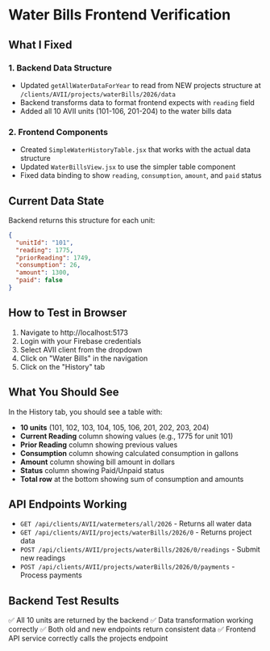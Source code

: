 # Water Bills Frontend Verification

## What I Fixed

### 1. Backend Data Structure
- Updated `getAllWaterDataForYear` to read from NEW projects structure at `/clients/AVII/projects/waterBills/2026/data`
- Backend transforms data to format frontend expects with `reading` field
- Added all 10 AVII units (101-106, 201-204) to the water bills data

### 2. Frontend Components
- Created `SimpleWaterHistoryTable.jsx` that works with the actual data structure
- Updated `WaterBillsView.jsx` to use the simpler table component
- Fixed data binding to show `reading`, `consumption`, `amount`, and `paid` status

## Current Data State

Backend returns this structure for each unit:
```json
{
  "unitId": "101",
  "reading": 1775,
  "priorReading": 1749,
  "consumption": 26,
  "amount": 1300,
  "paid": false
}
```

## How to Test in Browser

1. Navigate to http://localhost:5173
2. Login with your Firebase credentials
3. Select AVII client from the dropdown
4. Click on "Water Bills" in the navigation
5. Click on the "History" tab

## What You Should See

In the History tab, you should see a table with:
- **10 units** (101, 102, 103, 104, 105, 106, 201, 202, 203, 204)
- **Current Reading** column showing values (e.g., 1775 for unit 101)
- **Prior Reading** column showing previous values
- **Consumption** column showing calculated consumption in gallons
- **Amount** column showing bill amount in dollars
- **Status** column showing Paid/Unpaid status
- **Total row** at the bottom showing sum of consumption and amounts

## API Endpoints Working

- `GET /api/clients/AVII/watermeters/all/2026` - Returns all water data
- `GET /api/clients/AVII/projects/waterBills/2026/0` - Returns project data
- `POST /api/clients/AVII/projects/waterBills/2026/0/readings` - Submit new readings
- `POST /api/clients/AVII/projects/waterBills/2026/0/payments` - Process payments

## Backend Test Results

✅ All 10 units are returned by the backend
✅ Data transformation working correctly
✅ Both old and new endpoints return consistent data
✅ Frontend API service correctly calls the projects endpoint